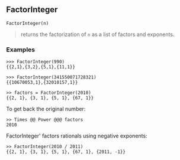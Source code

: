 ## FactorInteger

```
FactorInteger(n)
```

> returns the factorization of `n` as a list of factors and exponents. 
 
### Examples  

```
>>> FactorInteger(990)
{{2,1},{3,2},{5,1},{11,1}}
```

```
>>> FactorInteger(341550071728321)
{{10670053,1},{32010157,1}}
```   

```
>> factors = FactorInteger(2010)
{{2, 1}, {3, 1}, {5, 1}, {67, 1}}
```

To get back the original number:
```
>> Times @@ Power @@@ factors
2010
```
    
FactorInteger' factors rationals using negative exponents:
```
>> FactorInteger(2010 / 2011)
{{2, 1}, {3, 1}, {5, 1}, {67, 1}, {2011, -1}}
```